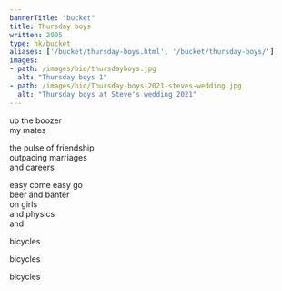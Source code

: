 ```yaml
---
bannerTitle: "bucket" 
title: Thursday boys
written: 2005
type: hk/bucket
aliases: ['/bucket/thursday-boys.html', '/bucket/thursday-boys/']
images:
- path: /images/bio/thursdayboys.jpg
  alt: "Thursday boys 1"
- path: /images/bio/Thursday-boys-2021-steves-wedding.jpg
  alt: "Thursday boys at Steve's wedding 2021"
---
```



up the boozer  
my mates  

the pulse of friendship  
outpacing marriages  
and careers  

easy come easy go  
beer and banter  
on girls  
and physics  
and  

bicycles  

bicycles  

bicycles  

